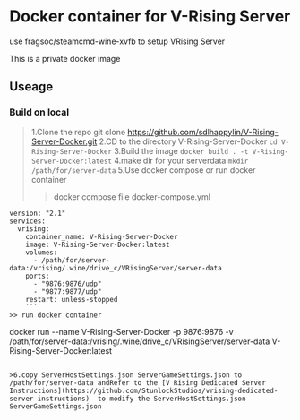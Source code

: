 # Docker container for V-Rising Server
use fragsoc/steamcmd-wine-xvfb to setup VRising Server

This is a private docker image 

## Useage

### Build on local

> 1.Clone the repo git clone https://github.com/sdlhappylin/V-Rising-Server-Docker.git
> 2.CD to the directory V-Rising-Server-Docker `cd V-Rising-Server-Docker`
> 3.Build the image `docker build . -t V-Rising-Server-Docker:latest`
> 4.make dir for your serverdata `mkdir /path/for/server-data`
> 5.Use docker compose or run docker container 
>> docker compose file docker-compose.yml
```
version: "2.1"
services: 
  vrising: 
    container_name: V-Rising-Server-Docker
    image: V-Rising-Server-Docker:latest
    volumes: 
      - /path/for/server-data:/vrising/.wine/drive_c/VRisingServer/server-data
    ports: 
      - "9876:9876/udp"
      - "9877:9877/udp"
    restart: unless-stopped
    ```
>> run docker container
```
docker run --name V-Rising-Server-Docker -p 9876:9876 -v /path/for/server-data:/vrising/.wine/drive_c/VRisingServer/server-data V-Rising-Server-Docker:latest
```

>6.copy ServerHostSettings.json ServerGameSettings.json to /path/for/server-data andRefer to the [V Rising Dedicated Server Instructions](https://github.com/StunlockStudios/vrising-dedicated-server-instructions)  to modify the ServerHostSettings.json ServerGameSettings.json 
